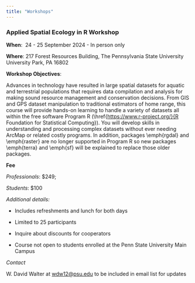 ```yaml
---
title: "Workshops"
---
```


### Applied Spatial Ecology in R Workshop


**When**:  24 - 25 September 2024 - In person only

**Where**: 217 Forest Resources Building,
           The Pennsylvania State University
           University Park, PA 16802

**Workshop Objectives**:

Advances in technology have resulted in large spatial datasets for aquatic and terrestrial populations that requires data compilation and analysis for making sound resource management and conservation decisions.  From GIS and GPS dataset manipulation to traditional estimators of home range, this course will provide hands-on learning to handle a variety of datasets all within the free software Program R (\href{https://www.r-project.org/}{R Foundation for Statistical Computing}).  You will develop skills in understanding and processing complex datasets without ever needing ArcMap or related costly programs. In addition, packages \emph{rgdal} and \emph{raster} are no longer supported in Program R so new packages \emph{terra} and \emph{sf} will be explained to replace those older packages.

**Fee**

*Professionals*: $249; 

*Students*: $100

*Additional details:*

- Includes refreshments and lunch for both days

- Limited to 25 participants

- Inquire about discounts for cooperators

- Course not open to students enrolled at the Penn State University Main Campus

*Contact*

W. David Walter at wdw12@psu.edu to be included in email list for updates

